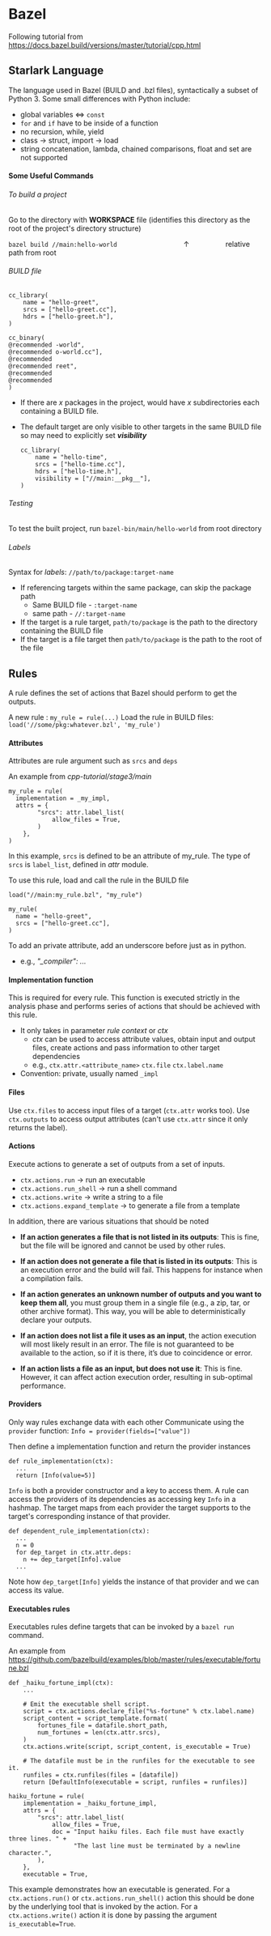 # Bazel

Following tutorial from https://docs.bazel.build/versions/master/tutorial/cpp.html


## Starlark Language
The language used in Bazel (BUILD and .bzl files), syntactically a subset of Python 3.
Some small differences with Python include:
  - global variables $\iff$ `const`
  - `for` and `if` have to be inside of a function
  - no recursion, while, yield
  - class $\rightarrow$ struct, import $\rightarrow$ load
  - string concatenation, lambda, chained comparisons, float and set are not supported


#### Some Useful Commands

###### To build a project
Go to the directory with **WORKSPACE** file (identifies this directory as the root of the project's directory structure)

`bazel build //main:hello-world`
              $\qquad \qquad \qquad\qquad\uparrow$
          $\qquad \qquad$ relative path from root

###### BUILD file
```
cc_library(
    name = "hello-greet",
    srcs = ["hello-greet.cc"],
    hdrs = ["hello-greet.h"],
)

cc_binary(
@recommended -world",
@recommended o-world.cc"],
@recommended
@recommended reet",
@recommended
@recommended
)
```
- If there are $x$ packages in the project, would have $x$ subdirectories each containing a BUILD file.

- The default target are only visible to other targets in the same BUILD file so may need to explicitly set ***visibility***
    ```
    cc_library(
        name = "hello-time",
        srcs = ["hello-time.cc"],
        hdrs = ["hello-time.h"],
        visibility = ["//main:__pkg__"],
    )
    ```

###### Testing
To test the built project, run `bazel-bin/main/hello-world` from root directory

###### Labels
Syntax for *labels*: `//path/to/package:target-name`

- If referencing targets within the same package, can skip the package path
  - Same BUILD file - `:target-name`
  - same path - `//:target-name`
- If the target is a rule target, `path/to/package` is the path to the directory containing the BUILD file
- If the target is a file target then `path/to/package` is the path to the root of the file

## Rules
A rule defines the set of actions that Bazel should perform to get the outputs.

A new rule : `
my_rule = rule(...)
`
Load the rule in BUILD files: `load('//some/pkg:whatever.bzl', 'my_rule')`

#### Attributes
Attributes are rule argument such as `srcs` and `deps`

An example from *cpp-tutorial/stage3/main*
```
my_rule = rule(
  implementation = _my_impl,
  attrs = {
        "srcs": attr.label_list(
            allow_files = True,
        )
    },
)
```
In this example, `srcs` is defined to be an attribute of my_rule. The type of `srcs` is `label_list`, defined in *attr* module.

To use this rule, load and call the rule in the BUILD file
```
load("//main:my_rule.bzl", "my_rule")

my_rule(
  name = "hello-greet",
  srcs = ["hello-greet.cc"],
)
```
To add an private attribute, add an underscore before just as in python.
  - e.g., *"_compiler": ...*


#### Implementation function
This is required for every rule.
This function is executed strictly in the analysis phase and performs series of actions that should be achieved with this rule.
  - It only takes in parameter *rule context* or *ctx*
    - *ctx* can be used to access attribute values, obtain input and output files, create actions and pass information to other target dependencies
    - e.g., `ctx.attr.<attribute_name>` `ctx.file` `ctx.label.name`
  - Convention: private, usually named `_impl`


#### Files
Use `ctx.files` to access input files of a target (`ctx.attr` works too).
Use `ctx.outputs` to access output attributes (can't use `ctx.attr` since it only returns the label).

#### Actions
Execute actions to generate a set of outputs from a set of inputs.
  - `ctx.actions.run`  $\rightarrow$ run an executable
  - `ctx.actions.run_shell`  $\rightarrow$ run a shell command
  - `ctx.actions.write`  $\rightarrow$ write a string to a file
  - `ctx.actions.expand_template`  $\rightarrow$ to generate a file from a template

In addition, there are various situations that should be noted
- **If an action generates a file that is not listed in its outputs**: This is fine, but the file will be ignored and cannot be used by other rules.

- **If an action does not generate a file that is listed in its outputs**: This is an execution error and the build will fail. This happens for instance when a compilation fails.

- **If an action generates an unknown number of outputs and you want to keep them all**, you must group them in a single file (e.g., a zip, tar, or other archive format). This way, you will be able to deterministically declare your outputs.

- **If an action does not list a file it uses as an input**, the action execution will most likely result in an error. The file is not guaranteed to be available to the action, so if it is there, it’s due to coincidence or error.

- **If an action lists a file as an input, but does not use it**: This is fine. However, it can affect action execution order, resulting in sub-optimal performance.

#### Providers
Only way rules exchange data with each other
Communicate using the `provider` function:
`Info = provider(fields=["value"])`

Then define a implementation function and return the provider instances
```
def rule_implementation(ctx):
  ...
  return [Info(value=5)]
```

`Info` is both a provider constructor and a key to access them. A rule can access the providers of its dependencies as accessing key `Info` in a hashmap. The target maps from each provider the target supports to the target's corresponding instance of that provider.

```
def dependent_rule_implementation(ctx):
  ...
  n = 0
  for dep_target in ctx.attr.deps:
    n += dep_target[Info].value
  ...
```
Note how `dep_target[Info]` yields the instance of that provider and we can access its value.

#### Executables rules
Executables rules define targets that can be invoked by a `bazel run` command.

An example from https://github.com/bazelbuild/examples/blob/master/rules/executable/fortune.bzl
```
def _haiku_fortune_impl(ctx):
    ...

    # Emit the executable shell script.
    script = ctx.actions.declare_file("%s-fortune" % ctx.label.name)
    script_content = script_template.format(
        fortunes_file = datafile.short_path,
        num_fortunes = len(ctx.attr.srcs),
    )
    ctx.actions.write(script, script_content, is_executable = True)

    # The datafile must be in the runfiles for the executable to see it.
    runfiles = ctx.runfiles(files = [datafile])
    return [DefaultInfo(executable = script, runfiles = runfiles)]

haiku_fortune = rule(
    implementation = _haiku_fortune_impl,
    attrs = {
        "srcs": attr.label_list(
            allow_files = True,
            doc = "Input haiku files. Each file must have exactly three lines. " +
                  "The last line must be terminated by a newline character.",
        ),
    },
    executable = True,
```

This example demonstrates how an executable is generated. For a `ctx.actions.run()` or `ctx.actions.run_shell()` action this should be done by the underlying tool that is invoked by the action. For a `ctx.actions.write()` action it is done by passing the argument `is_executable=True`.
